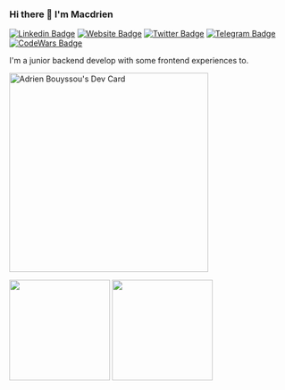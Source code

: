 ### Hi there 👋 I'm Macdrien

[![Linkedin Badge](https://img.shields.io/badge/-LinkedIn-0e76a8?style=flat-square&logo=Linkedin&logoColor=white)](https://linkedin.com/in/adrien-bouysou)
[![Website Badge](https://img.shields.io/badge/Website-000000?style=flat-square&logo=firefox&logoColor=FF7139)](https://gkassym.netlify.app)
[![Twitter Badge](https://img.shields.io/badge/-Twitter-00acee?style=flat-square&logo=Twitter&logoColor=white)](https://twitter.com/macdrien12)
[![Telegram Badge](https://img.shields.io/badge/-Telegram-0088cc?style=flat-square&logo=Telegram&logoColor=white)](https://t.me/macdrien)
[![CodeWars Badge](https://www.codewars.com/users/macdrien/badges/large)](https://www.codewars.com/users/macdrien)

I'm a junior backend develop with some frontend experiences to.

<a href="https://app.daily.dev/macdrien"><img src="https://api.daily.dev/devcards/v2/uYpzOqmgr.png?type=default&r=dkm" width="356" alt="Adrien Bouyssou's Dev Card"/></a>

<p>
  <img height="180em" src="https://github-readme-stats.vercel.app/api?username=macdrien&show_icons=true&hide_border=true&&count_private=true&include_all_commits=true" />
  <img height="180em" src="https://github-readme-stats.vercel.app/api/top-langs/?username=macdrien&exclude_repo=KNN-Image-Classification&show_icons=true&hide_border=true&layout=compact&langs_count=8"/>
</p>
